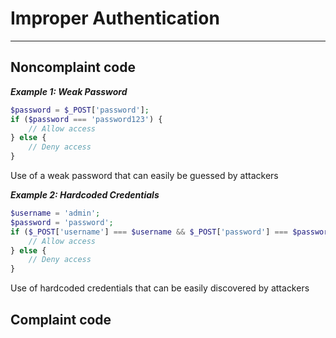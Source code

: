 # Improper Authentication

<hr>

## Noncomplaint code

***Example 1: Weak Password***
```php
$password = $_POST['password'];
if ($password === 'password123') {
    // Allow access
} else {
    // Deny access
}
```
Use of a weak password that can easily be guessed by attackers

***Example 2: Hardcoded Credentials***
```php
$username = 'admin';
$password = 'password';
if ($_POST['username'] === $username && $_POST['password'] === $password) {
    // Allow access
} else {
    // Deny access
}
```
Use of hardcoded credentials that can be easily discovered by attackers

## Complaint code